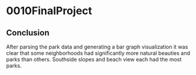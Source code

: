 # 0010FinalProject

## Conclusion 
After parsing the park data and generating a bar graph visualization it was clear that some neighborhoods had significantly more natural beauties and parks than others. Southside slopes and beach view each had the most parks. 
